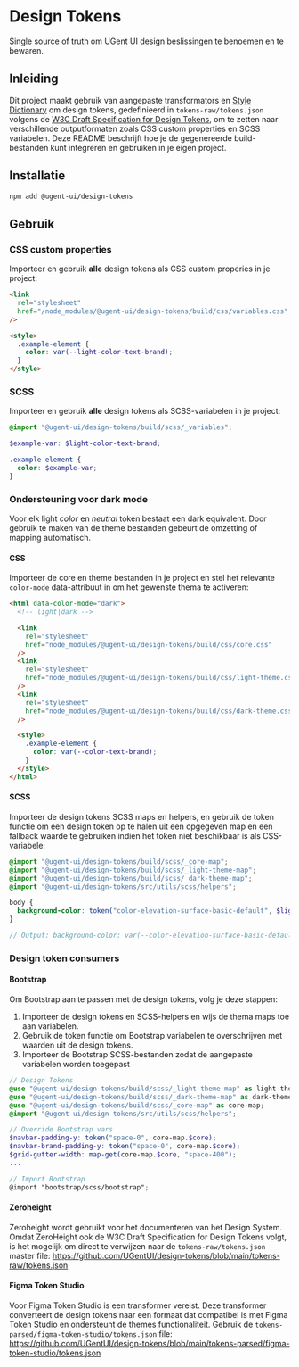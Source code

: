 # Design Tokens

Single source of truth om UGent UI design beslissingen te benoemen en te bewaren.

## Inleiding

Dit project maakt gebruik van aangepaste transformators en [Style Dictionary](https://amzn.github.io/style-dictionary/) om design tokens, gedefinieerd in `tokens-raw/tokens.json` volgens de [W3C Draft Specification for Design Tokens](https://tr.designtokens.org/format/), om te zetten naar verschillende outputformaten zoals CSS custom properties en SCSS variabelen. Deze README beschrijft hoe je de gegenereerde build-bestanden kunt integreren en gebruiken in je eigen project.

## Installatie

```bash
npm add @ugent-ui/design-tokens
```

## Gebruik

### CSS custom properties

Importeer en gebruik **alle** design tokens als CSS custom properies in je project:

```html
<link
  rel="stylesheet"
  href="/node_modules/@ugent-ui/design-tokens/build/css/variables.css"
/>

<style>
  .example-element {
    color: var(--light-color-text-brand);
  }
</style>
```

### SCSS

Importeer en gebruik **alle** design tokens als SCSS-variabelen in je project:

```scss
@import "@ugent-ui/design-tokens/build/scss/_variables";

$example-var: $light-color-text-brand;

.example-element {
  color: $example-var;
}
```

### Ondersteuning voor dark mode

Voor elk light _color_ en _neutral_ token bestaat een dark equivalent. Door gebruik te maken van de theme bestanden gebeurt de omzetting of mapping automatisch.

#### CSS

Importeer de core en theme bestanden in je project en stel het relevante `color-mode` data-attribuut in om het gewenste thema te activeren:

```html
<html data-color-mode="dark">
  <!-- light|dark -->

  <link
    rel="stylesheet"
    href="node_modules/@ugent-ui/design-tokens/build/css/core.css"
  />
  <link
    rel="stylesheet"
    href="node_modules/@ugent-ui/design-tokens/build/css/light-theme.css"
  />
  <link
    rel="stylesheet"
    href="node_modules/@ugent-ui/design-tokens/build/css/dark-theme.css"
  />

  <style>
    .example-element {
      color: var(--color-text-brand);
    }
  </style>
</html>
```

#### SCSS

Importeer de design tokens SCSS maps en helpers, en gebruik de token functie om een design token op te halen uit een opgegeven map en een fallback waarde te gebruiken indien het token niet beschikbaar is als CSS-variabele:

```scss
@import "@ugent-ui/design-tokens/build/scss/_core-map";
@import "@ugent-ui/design-tokens/build/scss/_light-theme-map";
@import "@ugent-ui/design-tokens/build/scss/_dark-theme-map";
@import "@ugent-ui/design-tokens/src/utils/scss/helpers";

body {
  background-color: token("color-elevation-surface-basic-default", $light);
}

// Output: background-color: var(--color-elevation-surface-basic-default, #ffffff);
```

### Design token consumers

#### Bootstrap

Om Bootstrap aan te passen met de design tokens, volg je deze stappen:

1. Importeer de design tokens en SCSS-helpers en wijs de thema maps toe aan variabelen.
2. Gebruik de token functie om Bootstrap variabelen te overschrijven met waarden uit de design tokens.
3. Importeer de Bootstrap SCSS-bestanden zodat de aangepaste variabelen worden toegepast

```scss
// Design Tokens
@use "@ugent-ui/design-tokens/build/scss/_light-theme-map" as light-theme-map;
@use "@ugent-ui/design-tokens/build/scss/_dark-theme-map" as dark-theme-map;
@use "@ugent-ui/design-tokens/build/scss/_core-map" as core-map;
@import "@ugent-ui/design-tokens/src/utils/scss/helpers";

// Override Bootstrap vars
$navbar-padding-y: token("space-0", core-map.$core);
$navbar-brand-padding-y: token("space-0", core-map.$core);
$grid-gutter-width: map-get(core-map.$core, "space-400");
...

// Import Bootstrap
@import "bootstrap/scss/bootstrap";
```

#### Zeroheight

Zeroheight wordt gebruikt voor het documenteren van het Design System. Omdat ZeroHeight ook de W3C Draft Specification for Design Tokens volgt, is het mogelijk om direct te verwijzen naar de `tokens-raw/tokens.json` master file: https://github.com/UGentUI/design-tokens/blob/main/tokens-raw/tokens.json

#### Figma Token Studio

Voor Figma Token Studio is een transformer vereist. Deze transformer converteert de design tokens naar een formaat dat compatibel is met Figma Token Studio en ondersteunt de themes functionaliteit. Gebruik de `tokens-parsed/figma-token-studio/tokens.json` file: https://github.com/UGentUI/design-tokens/blob/main/tokens-parsed/figma-token-studio/tokens.json
